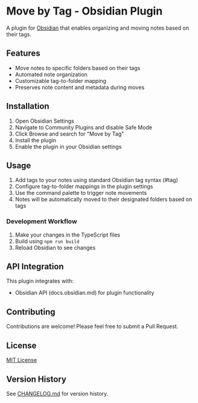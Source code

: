 # Move by Tag - Obsidian Plugin

A plugin for [Obsidian](https://obsidian.md) that enables organizing and moving notes based on their tags.

## Features

- Move notes to specific folders based on their tags
- Automated note organization
- Customizable tag-to-folder mapping
- Preserves note content and metadata during moves

## Installation

1. Open Obsidian Settings
2. Navigate to Community Plugins and disable Safe Mode
3. Click Browse and search for "Move by Tag"
4. Install the plugin
5. Enable the plugin in your Obsidian settings

## Usage

1. Add tags to your notes using standard Obsidian tag syntax (#tag)
2. Configure tag-to-folder mappings in the plugin settings
3. Use the command palette to trigger note movements
4. Notes will be automatically moved to their designated folders based on tags


### Development Workflow

1. Make your changes in the TypeScript files
2. Build using `npm run build`
3. Reload Obsidian to see changes

## API Integration

This plugin integrates with:
- Obsidian API (docs.obsidian.md) for plugin functionality

## Contributing

Contributions are welcome! Please feel free to submit a Pull Request.

## License

[MIT License](LICENSE)

## Version History

See [CHANGELOG.md](CHANGELOG.md) for version history.

